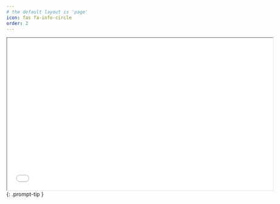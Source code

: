 ```yaml
---
# the default layout is 'page'
icon: fas fa-info-circle
order: 2
---
```


<iframe src="/assets/Janak_Resume_NonAc.pdf" width="700" height="400" 
 > </iframe>
{: .prompt-tip }
